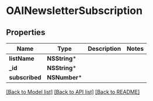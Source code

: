 # OAINewsletterSubscription

## Properties
Name | Type | Description | Notes
------------ | ------------- | ------------- | -------------
**listName** | **NSString*** |  | 
**_id** | **NSString*** |  | 
**subscribed** | **NSNumber*** |  | 

[[Back to Model list]](../README.md#documentation-for-models) [[Back to API list]](../README.md#documentation-for-api-endpoints) [[Back to README]](../README.md)


